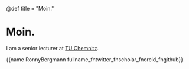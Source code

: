@def title = "Moin."

# Moin.

I am a senior lecturer at [TU Chemnitz]().

{{name RonnyBergmann fullname_fntwitter_fnscholar_fnorcid_fngithub}}
